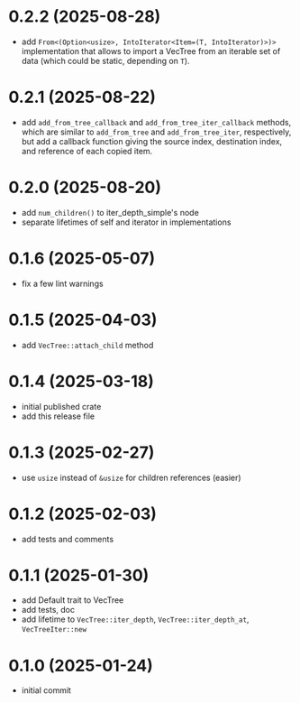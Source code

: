# 0.2.2 (2025-08-28)

- add `From<(Option<usize>, IntoIterator<Item=(T, IntoIterator)>)>` implementation that allows to import a VecTree from an iterable set of data (which could be static, depending on `T`).

# 0.2.1 (2025-08-22)

- add `add_from_tree_callback` and `add_from_tree_iter_callback` methods, which are similar to `add_from_tree` and `add_from_tree_iter`, respectively, but add a callback function giving the source index, destination index, and reference of each copied item.

# 0.2.0 (2025-08-20)

- add `num_children()` to iter_depth_simple's node
- separate lifetimes of self and iterator in implementations

# 0.1.6 (2025-05-07)

- fix a few lint warnings

# 0.1.5 (2025-04-03)

- add `VecTree::attach_child` method

# 0.1.4 (2025-03-18)

- initial published crate
- add this release file

# 0.1.3 (2025-02-27)

- use `usize` instead of `&usize` for children references (easier)

# 0.1.2 (2025-02-03)

- add tests and comments

# 0.1.1 (2025-01-30)

- add Default trait to VecTree
- add tests, doc
- add lifetime to `VecTree::iter_depth`, `VecTree::iter_depth_at`, `VecTreeIter::new` 

# 0.1.0 (2025-01-24)

- initial commit
